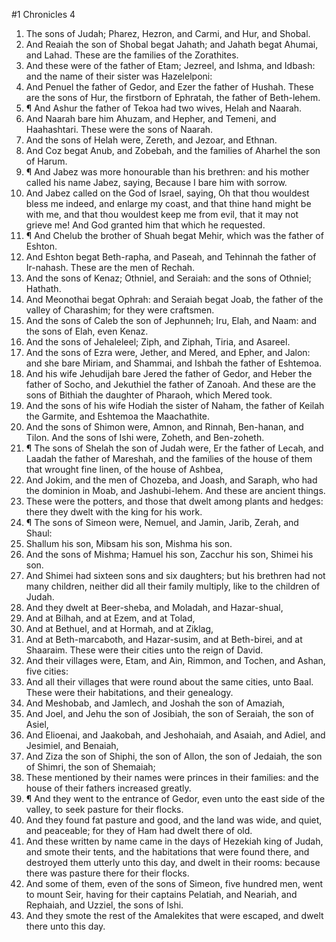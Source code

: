 ﻿#1 Chronicles 4
1. The sons of Judah; Pharez, Hezron, and Carmi, and Hur, and Shobal. 
2. And Reaiah the son of Shobal begat Jahath; and Jahath begat Ahumai, and Lahad. These are the families of the Zorathites. 
3. And these were of the father of Etam; Jezreel, and Ishma, and Idbash: and the name of their sister was Hazelelponi: 
4. And Penuel the father of Gedor, and Ezer the father of Hushah. These are the sons of Hur, the firstborn of Ephratah, the father of Beth-lehem. 
5. ¶ And Ashur the father of Tekoa had two wives, Helah and Naarah. 
6. And Naarah bare him Ahuzam, and Hepher, and Temeni, and Haahashtari. These were the sons of Naarah. 
7. And the sons of Helah were, Zereth, and Jezoar, and Ethnan. 
8. And Coz begat Anub, and Zobebah, and the families of Aharhel the son of Harum. 
9. ¶ And Jabez was more honourable than his brethren: and his mother called his name Jabez, saying, Because I bare him with sorrow. 
10. And Jabez called on the God of Israel, saying, Oh that thou wouldest bless me indeed, and enlarge my coast, and that thine hand might be with me, and that thou wouldest keep me from evil, that it may not grieve me! And God granted him that which he requested. 
11. ¶ And Chelub the brother of Shuah begat Mehir, which was the father of Eshton. 
12. And Eshton begat Beth-rapha, and Paseah, and Tehinnah the father of Ir-nahash. These are the men of Rechah. 
13. And the sons of Kenaz; Othniel, and Seraiah: and the sons of Othniel; Hathath. 
14. And Meonothai begat Ophrah: and Seraiah begat Joab, the father of the valley of Charashim; for they were craftsmen. 
15. And the sons of Caleb the son of Jephunneh; Iru, Elah, and Naam: and the sons of Elah, even Kenaz. 
16. And the sons of Jehaleleel; Ziph, and Ziphah, Tiria, and Asareel. 
17. And the sons of Ezra were, Jether, and Mered, and Epher, and Jalon: and she bare Miriam, and Shammai, and Ishbah the father of Eshtemoa. 
18. And his wife Jehudijah bare Jered the father of Gedor, and Heber the father of Socho, and Jekuthiel the father of Zanoah. And these are the sons of Bithiah the daughter of Pharaoh, which Mered took. 
19. And the sons of his wife Hodiah the sister of Naham, the father of Keilah the Garmite, and Eshtemoa the Maachathite. 
20. And the sons of Shimon were, Amnon, and Rinnah, Ben-hanan, and Tilon. And the sons of Ishi were, Zoheth, and Ben-zoheth. 
21. ¶ The sons of Shelah the son of Judah were, Er the father of Lecah, and Laadah the father of Mareshah, and the families of the house of them that wrought fine linen, of the house of Ashbea, 
22. And Jokim, and the men of Chozeba, and Joash, and Saraph, who had the dominion in Moab, and Jashubi-lehem. And these are ancient things. 
23. These were the potters, and those that dwelt among plants and hedges: there they dwelt with the king for his work. 
24. ¶ The sons of Simeon were, Nemuel, and Jamin, Jarib, Zerah, and Shaul: 
25. Shallum his son, Mibsam his son, Mishma his son. 
26. And the sons of Mishma; Hamuel his son, Zacchur his son, Shimei his son. 
27. And Shimei had sixteen sons and six daughters; but his brethren had not many children, neither did all their family multiply, like to the children of Judah. 
28. And they dwelt at Beer-sheba, and Moladah, and Hazar-shual, 
29. And at Bilhah, and at Ezem, and at Tolad, 
30. And at Bethuel, and at Hormah, and at Ziklag, 
31. And at Beth-marcaboth, and Hazar-susim, and at Beth-birei, and at Shaaraim. These were their cities unto the reign of David. 
32. And their villages were, Etam, and Ain, Rimmon, and Tochen, and Ashan, five cities: 
33. And all their villages that were round about the same cities, unto Baal. These were their habitations, and their genealogy. 
34. And Meshobab, and Jamlech, and Joshah the son of Amaziah, 
35. And Joel, and Jehu the son of Josibiah, the son of Seraiah, the son of Asiel, 
36. And Elioenai, and Jaakobah, and Jeshohaiah, and Asaiah, and Adiel, and Jesimiel, and Benaiah, 
37. And Ziza the son of Shiphi, the son of Allon, the son of Jedaiah, the son of Shimri, the son of Shemaiah; 
38. These mentioned by their names were princes in their families: and the house of their fathers increased greatly. 
39. ¶ And they went to the entrance of Gedor, even unto the east side of the valley, to seek pasture for their flocks. 
40. And they found fat pasture and good, and the land was wide, and quiet, and peaceable; for they of Ham had dwelt there of old. 
41. And these written by name came in the days of Hezekiah king of Judah, and smote their tents, and the habitations that were found there, and destroyed them utterly unto this day, and dwelt in their rooms: because there was pasture there for their flocks. 
42. And some of them, even of the sons of Simeon, five hundred men, went to mount Seir, having for their captains Pelatiah, and Neariah, and Rephaiah, and Uzziel, the sons of Ishi. 
43. And they smote the rest of the Amalekites that were escaped, and dwelt there unto this day. 
